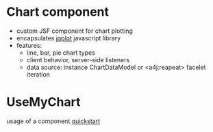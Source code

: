Chart component
=========
- custom JSF component for chart plotting
- encapsulates [jqplot](http://www.jqplot.com/index.php ) javascript library
- features:
  + line, bar, pie chart types
  + client behavior, server-side listeners
  + data source: instance ChartDataModel or \<a4j:reapeat> facelet iteration


UseMyChart
=========
usage of a component
[quickstart](https://chartdemo-lukasmacko.rhcloud.com/UseMyChart-1.0-SNAPSHOT/faces/quickstart/simple.xhtml)
